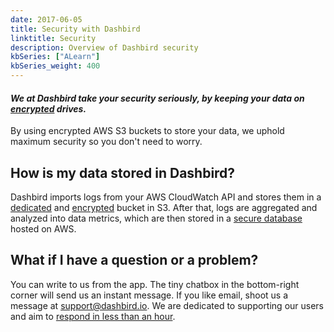 ```yaml
---
date: 2017-06-05
title: Security with Dashbird
linktitle: Security
description: Overview of Dashbird security
kbSeries: ["ALearn"]
kbSeries_weight: 400
---
```


#### _We at Dashbird take your security seriously, by keeping your data on <u>encrypted</u> drives._
By using encrypted AWS S3 buckets to store your data, we uphold maximum security so you don't need to worry.

<h2>
  <span class="h2 underlined bold">
    How is my data stored in Dashbird?
  </span>
</h2>

Dashbird imports logs from your AWS CloudWatch API and stores them in a <u>dedicated</u> and <u>encrypted</u> bucket in S3. After that, logs are aggregated and analyzed into data metrics, which are then stored in a <u>secure database</u> hosted on AWS.

<h2>
  <span class="h2 underlined bold">
    What if I have a question or a problem?
  </span>
</h2>

You can write to us from the app. The tiny chatbox in the bottom-right corner will send us an instant message. If you like email, shoot us a message at <a href='mailto: support@dashbird.io'>support@dashbird.io</a>. We are dedicated to supporting our users and aim to <u>respond in less than an hour</u>.
